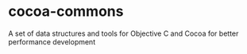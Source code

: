 cocoa-commons
=============

A set of data structures and tools for Objective C and Cocoa for better performance development
